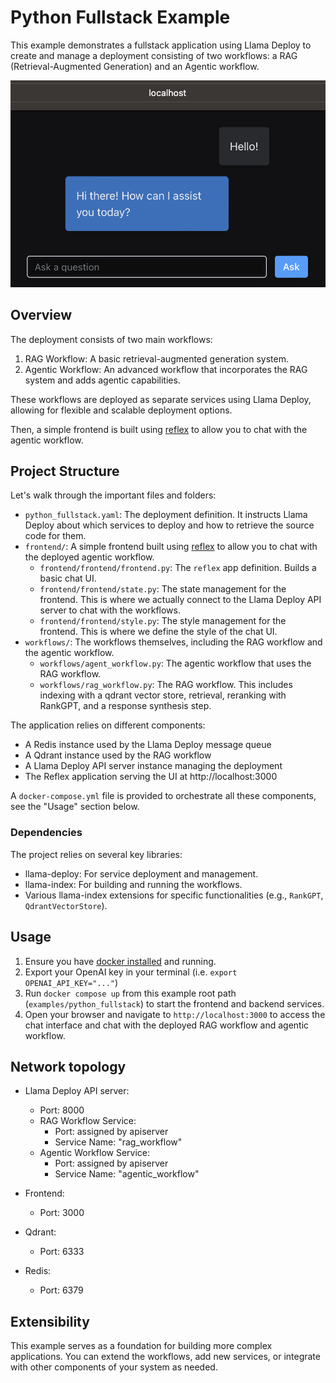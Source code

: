 # Python Fullstack Example

This example demonstrates a fullstack application using Llama Deploy to create and manage a deployment consisting of
two workflows: a RAG (Retrieval-Augmented Generation) and an Agentic workflow.

![A sample of the deployed frontend.](./llama_deploy_frontend.png)

## Overview

The deployment consists of two main workflows:

1. RAG Workflow: A basic retrieval-augmented generation system.
2. Agentic Workflow: An advanced workflow that incorporates the RAG system and adds agentic capabilities.

These workflows are deployed as separate services using Llama Deploy, allowing for flexible and scalable deployment
options.

Then, a simple frontend is built using [reflex](https://reflex.dev/) to allow you to chat with the agentic workflow.

## Project Structure

Let's walk through the important files and folders:

- `python_fullstack.yaml`: The deployment definition. It instructs Llama Deploy about which services to deploy and
  how to retrieve the source code for them.
- `frontend/`: A simple frontend built using [reflex](https://reflex.dev/) to allow you to chat with the deployed agentic workflow.
  - `frontend/frontend/frontend.py`: The `reflex` app definition. Builds a basic chat UI.
  - `frontend/frontend/state.py`: The state management for the frontend. This is where we actually connect to the
    Llama Deploy API server to chat with the workflows.
  - `frontend/frontend/style.py`: The style management for the frontend. This is where we define the style of the chat UI.
- `workflows/`: The workflows themselves, including the RAG workflow and the agentic workflow.
  - `workflows/agent_workflow.py`: The agentic workflow that uses the RAG workflow.
  - `workflows/rag_workflow.py`: The RAG workflow. This includes indexing with a qdrant vector store, retrieval, reranking with RankGPT, and a response synthesis step.

The application relies on different components:

- A Redis instance used by the Llama Deploy message queue
- A Qdrant instance used by the RAG workflow
- A Llama Deploy API server instance managing the deployment
- The Reflex application serving the UI at http://localhost:3000

A `docker-compose.yml` file is provided to orchestrate all these components, see the "Usage" section below.

### Dependencies

The project relies on several key libraries:

- llama-deploy: For service deployment and management.
- llama-index: For building and running the workflows.
- Various llama-index extensions for specific functionalities (e.g., `RankGPT`, `QdrantVectorStore`).

## Usage

1. Ensure you have [docker installed](https://docs.docker.com/engine/install/) and running.
2. Export your OpenAI key in your terminal (i.e. `export OPENAI_API_KEY="..."`)
3. Run `docker compose up` from this example root path (`examples/python_fullstack`) to start the frontend and backend services.
4. Open your browser and navigate to `http://localhost:3000` to access the chat interface and chat with the deployed RAG workflow and agentic workflow.

## Network topology

- Llama Deploy API server:

  - Port: 8000
  - RAG Workflow Service:
    - Port: assigned by apiserver
    - Service Name: "rag_workflow"
  - Agentic Workflow Service:
    - Port: assigned by apiserver
    - Service Name: "agentic_workflow"

- Frontend:

  - Port: 3000

- Qdrant:

  - Port: 6333

- Redis:
  - Port: 6379

## Extensibility

This example serves as a foundation for building more complex applications. You can extend the workflows, add new services, or integrate with other components of your system as needed.
